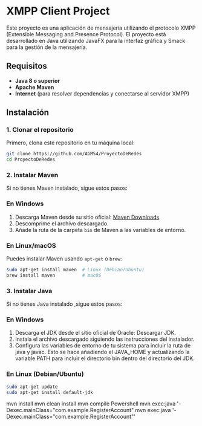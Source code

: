 
# XMPP Client Project

Este proyecto es una aplicación de mensajería utilizando el protocolo XMPP (Extensible Messaging and Presence Protocol). El proyecto está desarrollado en Java utilizando JavaFX para la interfaz gráfica y Smack para la gestión de la mensajería.

## Requisitos

- **Java 8 o superior**
- **Apache Maven**
- **Internet** (para resolver dependencias y conectarse al servidor XMPP)

## Instalación

### 1. Clonar el repositorio

Primero, clona este repositorio en tu máquina local:

```bash
git clone https://github.com/AGM54/ProyectoDeRedes
cd ProyectoDeRedes

```

### 2. Instalar Maven

Si no tienes Maven instalado, sigue estos pasos:

### En Windows

1. Descarga Maven desde su sitio oficial: [Maven Downloads](https://maven.apache.org/download.cgi).
2. Descomprime el archivo descargado.
3. Añade la ruta de la carpeta `bin` de Maven a las variables de entorno.

### En Linux/macOS

Puedes instalar Maven usando `apt-get` o `brew`:

```bash
sudo apt-get install maven  # Linux (Debian/Ubuntu)
brew install maven          # macOS

```

### 3. Instalar Java
Si no tienes Java instalado ,sigue estos pasos:
### En Windows

1. Descarga el JDK desde el sitio oficial de Oracle: Descargar JDK.
2. Instala el archivo descargado siguiendo las instrucciones del instalador.  
3. Configura las variables de entorno de tu sistema para incluir la ruta de java y javac. Esto se hace añadiendo el JAVA_HOME y actualizando la variable PATH para incluir el directorio bin dentro del directorio del JDK.


### En Linux (Debian/Ubuntu)
```bash
sudo apt-get update
sudo apt-get install default-jdk
```



mvn install
mvn clean install
mvn compile
Powershell
 mvn exec:java '-Dexec.mainClass="com.example.RegisterAccount"
 mvn exec:java '-Dexec.mainClass="com.example.RegisterAccount"'
